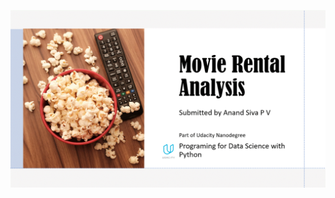 ![Alt text](https://github.com/pvanand07/Programming-for-Data-Science-with-Python-Nanodegree-Udacity/blob/master/SQL-Project-DVD-Rental/Movie_Rental_Analysis_ppt.gif)
